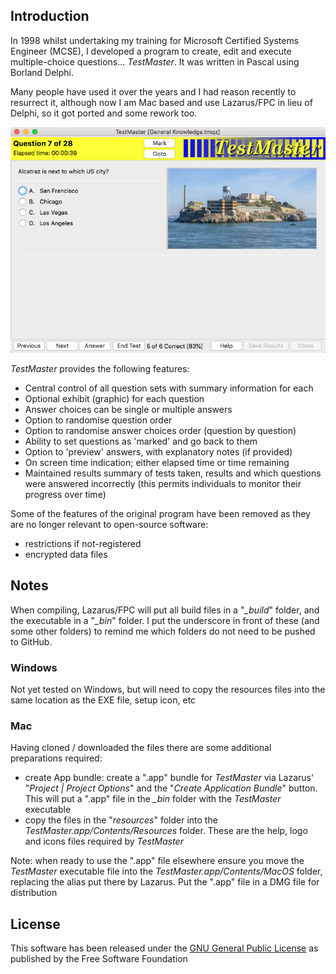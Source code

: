 ## Introduction

In 1998 whilst undertaking my training for Microsoft Certified Systems Engineer (MCSE), I developed a program to create, edit and execute multiple-choice questions… *TestMaster*. It was written in Pascal using Borland Delphi.

Many people have used it over the years and I had reason recently to resurrect it, although now I am Mac based and use Lazarus/FPC in lieu of Delphi, so it got ported and some rework too.

![](resources/Help/run.png)

*TestMaster* provides the following features:

- Central control of all question sets with summary information for each
- Optional exhibit (graphic) for each question
- Answer choices can be single or multiple answers
- Option to randomise question order
- Option to randomise answer choices order (question by question)
- Ability to set questions as 'marked' and go back to them
- Option to 'preview' answers, with explanatory notes (if provided)
- On screen time indication; either elapsed time or time remaining
- Maintained results summary of tests taken, results and which questions were answered incorrectly (this permits individuals to monitor their progress over time)

Some of the features of the original program have been removed as they are no longer relevant to open-source software:

- restrictions if not-registered
- encrypted data files

## Notes

When compiling, Lazarus/FPC will put all build files in a "*_build*" folder, and the executable in a "*_bin*" folder. I put the underscore in front of these (and some other folders) to remind me which folders do not need to be pushed to GitHub.

### Windows

Not yet tested on Windows, but will need to copy the resources files into the same location as the EXE file, setup icon, etc

### Mac

Having cloned / downloaded the files there are some additional preparations required:

- create App bundle: create a ".app" bundle for *TestMaster* via Lazarus' "*Project | Project Options*" and the "*Create Application Bundle*" button. This will put a ".app" file in the *_bin* folder with the *TestMaster* executable
- copy the files in the "*resources*" folder into the *TestMaster.app/Contents/Resources* folder. These are the help, logo and icons files required by *TestMaster*

Note: when ready to use the ".app" file elsewhere ensure you move the *TestMaster* executable file into the *TestMaster.app/Contents/MacOS* folder, replacing the alias put there by Lazarus. Put the ".app" file in a DMG file for distribution

## License

This software has been released under the [GNU General Public License](https://www.gnu.org/licenses/) as published by the Free Software Foundation
